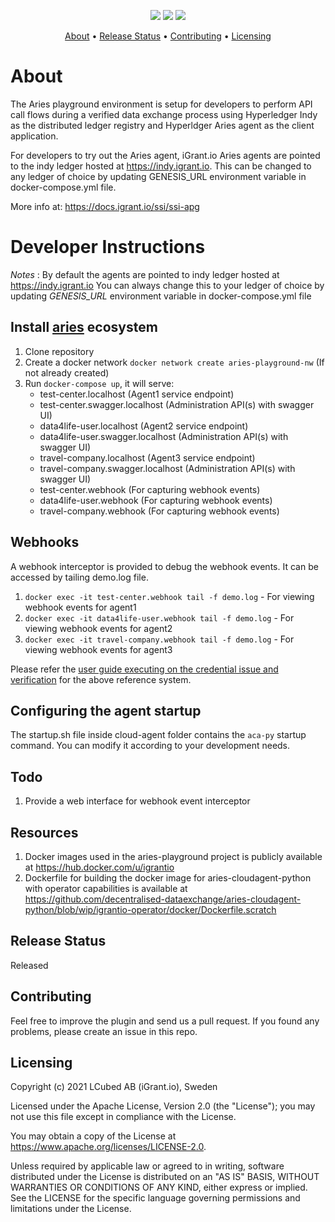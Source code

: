 <p align="center">
    <a href="/../../commits/" title="Last Commit"><img src="https://img.shields.io/github/last-commit/decentralised-dataexchange/automated-data-agreements?style=flat"></a>
    <a href="/../../issues" title="Open Issues"><img src="https://img.shields.io/github/issues/decentralised-dataexchange/automated-data-agreements?style=flat"></a>
    <a href="./LICENSE" title="License"><img src="https://img.shields.io/badge/License-Apache%202.0-green.svg?style=flat"></a>
</p>


<p align="center">
  <a href="#about">About</a> •
  <a href="#release-status">Release Status</a> •
  <a href="#contributing">Contributing</a> •
  <a href="#licensing">Licensing</a>
</p>

# About 

The Aries playground environment is setup for developers to perform API call flows during a verified data exchange process using Hyperledger Indy as the distributed ledger registry and Hyperldger Aries agent as the client application.

For developers to try out the Aries agent, iGrant.io Aries agents are pointed to the indy ledger hosted at https://indy.igrant.io. This can be changed to any ledger of choice by updating GENESIS_URL environment variable in docker-compose.yml file.

More info at: https://docs.igrant.io/ssi/ssi-apg

# Developer Instructions

*Notes* : By default the agents are pointed to indy ledger hosted at https://indy.igrant.io 
You can always change this to your ledger of choice by updating *GENESIS_URL* environment variable in docker-compose.yml file

## Install [aries](https://github.com/darkchylde/aries-playground) ecosystem
1. Clone repository
2. Create a docker network `docker network create aries-playground-nw` (If not already created)
3. Run `docker-compose up`, it will serve:
    * test-center.localhost (Agent1 service endpoint)
    * test-center.swagger.localhost (Administration API(s) with swagger UI)
    * data4life-user.localhost (Agent2 service endpoint)
    * data4life-user.swagger.localhost (Administration API(s) with swagger UI)
    * travel-company.localhost (Agent3 service endpoint)
    * travel-company.swagger.localhost (Administration API(s) with swagger UI)
    * test-center.webhook (For capturing webhook events)
    * data4life-user.webhook (For capturing webhook events)
    * travel-company.webhook (For capturing webhook events)

## Webhooks

A webhook interceptor is provided to debug the webhook events. It can be accessed by tailing demo.log file.

1. `docker exec -it test-center.webhook tail -f demo.log` - For viewing webhook events for agent1
2. `docker exec -it data4life-user.webhook tail -f demo.log` - For viewing webhook events for agent2
3. `docker exec -it travel-company.webhook tail -f demo.log` - For viewing webhook events for agent3

Please refer the [user guide executing on the credential issue and verification](https://github.com/decentralised-dataexchange/aries-playground/blob/master/credential-issue-and-verification-api-user-guide.md) for the above reference system.

## Configuring the agent startup

The startup.sh file inside cloud-agent folder contains the `aca-py` startup command. You can modify it according to your development needs.

## Todo

1. Provide a web interface for webhook event interceptor

## Resources

1. Docker images used in the aries-playground project is publicly available at https://hub.docker.com/u/igrantio
2. Dockerfile for building the docker image for aries-cloudagent-python with operator capabilities is available at https://github.com/decentralised-dataexchange/aries-cloudagent-python/blob/wip/igrantio-operator/docker/Dockerfile.scratch

## Release Status

Released

## Contributing

Feel free to improve the plugin and send us a pull request. If you found any problems, please create an issue in this repo.

## Licensing
Copyright (c) 2021 LCubed AB (iGrant.io), Sweden

Licensed under the Apache License, Version 2.0 (the "License"); you may not use this file except in compliance with the License.

You may obtain a copy of the License at https://www.apache.org/licenses/LICENSE-2.0.

Unless required by applicable law or agreed to in writing, software distributed under the License is distributed on an "AS IS" BASIS, WITHOUT WARRANTIES OR CONDITIONS OF ANY KIND, either express or implied. See the LICENSE for the specific language governing permissions and limitations under the License.
